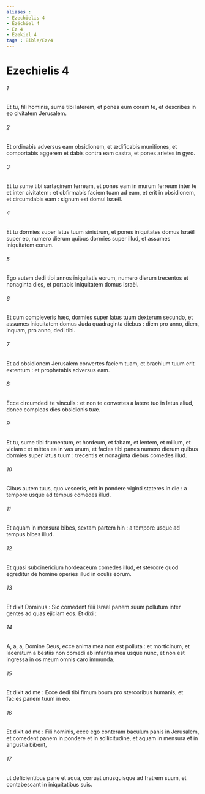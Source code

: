 ```yaml
---
aliases : 
- Ezechielis 4
- Ézéchiel 4
- Ez 4
- Ezekiel 4
tags : Bible/Ez/4
---
```


# Ezechielis 4

###### 1
Et tu, fili hominis, sume tibi laterem, et pones eum coram te, et describes in eo civitatem Jerusalem.
###### 2
Et ordinabis adversus eam obsidionem, et ædificabis munitiones, et comportabis aggerem et dabis contra eam castra, et pones arietes in gyro.
###### 3
Et tu sume tibi sartaginem ferream, et pones eam in murum ferreum inter te et inter civitatem : et obfirmabis faciem tuam ad eam, et erit in obsidionem, et circumdabis eam : signum est domui Israël.
###### 4
Et tu dormies super latus tuum sinistrum, et pones iniquitates domus Israël super eo, numero dierum quibus dormies super illud, et assumes iniquitatem eorum.
###### 5
Ego autem dedi tibi annos iniquitatis eorum, numero dierum trecentos et nonaginta dies, et portabis iniquitatem domus Israël.
###### 6
Et cum compleveris hæc, dormies super latus tuum dexterum secundo, et assumes iniquitatem domus Juda quadraginta diebus : diem pro anno, diem, inquam, pro anno, dedi tibi.
###### 7
Et ad obsidionem Jerusalem convertes faciem tuam, et brachium tuum erit extentum : et prophetabis adversus eam.
###### 8
Ecce circumdedi te vinculis : et non te convertes a latere tuo in latus aliud, donec compleas dies obsidionis tuæ.
###### 9
Et tu, sume tibi frumentum, et hordeum, et fabam, et lentem, et milium, et viciam : et mittes ea in vas unum, et facies tibi panes numero dierum quibus dormies super latus tuum : trecentis et nonaginta diebus comedes illud.
###### 10
Cibus autem tuus, quo vesceris, erit in pondere viginti stateres in die : a tempore usque ad tempus comedes illud.
###### 11
Et aquam in mensura bibes, sextam partem hin : a tempore usque ad tempus bibes illud.
###### 12
Et quasi subcinericium hordeaceum comedes illud, et stercore quod egreditur de homine operies illud in oculis eorum.
###### 13
Et dixit Dominus : Sic comedent filii Israël panem suum pollutum inter gentes ad quas ejiciam eos. Et dixi :
###### 14
A, a, a, Domine Deus, ecce anima mea non est polluta : et morticinum, et laceratum a bestiis non comedi ab infantia mea usque nunc, et non est ingressa in os meum omnis caro immunda.
###### 15
Et dixit ad me : Ecce dedi tibi fimum boum pro stercoribus humanis, et facies panem tuum in eo.
###### 16
Et dixit ad me : Fili hominis, ecce ego conteram baculum panis in Jerusalem, et comedent panem in pondere et in sollicitudine, et aquam in mensura et in angustia bibent,
###### 17
ut deficientibus pane et aqua, corruat unusquisque ad fratrem suum, et contabescant in iniquitatibus suis.
